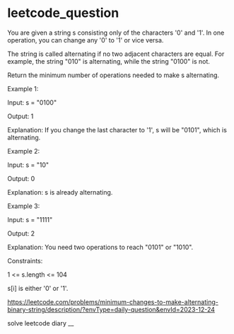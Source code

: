 # leetcode_question

You are given a string s consisting only of the characters '0' and '1'. In one operation, you can change any '0' to '1' or vice versa.

The string is called alternating if no two adjacent characters are equal. For example, the string "010" is alternating, while the string "0100" is not.

Return the minimum number of operations needed to make s alternating.

 

Example 1:

Input: s = "0100"

Output: 1

Explanation: If you change the last character to '1', s will be "0101", which is alternating.

Example 2:

Input: s = "10"


Output: 0

Explanation: s is already alternating.

Example 3:

Input: s = "1111"

Output: 2

Explanation: You need two operations to reach "0101" or "1010".

 

Constraints:


1 <= s.length <= 104

s[i] is either '0' or '1'.


https://leetcode.com/problems/minimum-changes-to-make-alternating-binary-string/description/?envType=daily-question&envId=2023-12-24

solve leetcode diary
__
